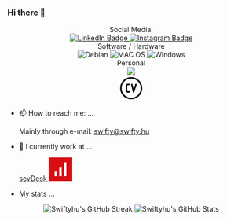 ### Hi there 👋

<div id="badges" style="text-align: center">
 Social Media:
 <br>
 <a href="https://www.linkedin.com/in/swiftyhu">
  <img src="https://img.shields.io/badge/LinkedIn-blue?style=for-the-badge&logo=linkedin&logoColor=white" alt="LinkedIn Badge"/>
 </a>
 <a href="https://www.instagram.com/swifty.hu/">
  <img src="https://img.shields.io/badge/Instagram-E4405F?style=for-the-badge&logo=instagram&logoColor=white" alt="Instagram Badge"/>
 </a>

 <br>
 Software / Hardware
 <br>
 <img src="https://img.shields.io/badge/Debian-A81D33?style=for-the-badge&logo=debian&logoColor=white" alt="Debian"/>
 <img src="https://img.shields.io/badge/mac%20os-000000?style=for-the-badge&logo=apple&logoColor=white" alt="MAC OS"/>
 <img src="https://img.shields.io/badge/Windows-0078D6?style=for-the-badge&logo=windows&logoColor=white" alt="Windows"/>

 <br>
 Personal
 <br>
 <a href="https://swifty.hu/">
  <img src="https://img.shields.io/website-up-down-green-red/http/swifty.hu.svg">
 </a>  

 <br>
 <a href="http://swifty.hu/pdf/Lajos_GASPAR_CV.pdf">
  <img src=".images/cv.png" style="height: 48px; width: 48px; background-color: white" alt="CV"> 
 </a>

</div>

- 📫 How to reach me: ...

  Mainly through e-mail: swifty@swifty.hu

- 🔭 I currently work at ...

  <a href="https://sevdesk.de">sevDesk <img src=".images/sevdesk.png" style="height: 48px; width: 48px; background-color: white" alt="CV"> 
  </a>

- My stats ...
<div style="text-align:center">

![Swiftyhu's GitHub Streak][streak]
![Swiftyhu's GitHub Stats][stats]

</div>

<!--
**Swiftyhu/Swiftyhu** is a ✨ _special_ ✨ repository because its `README.md` (this file) appears on your GitHub profile.

Here are some ideas to get you started:

- 🔭 I’m currently working on ...
- 🌱 I’m currently learning ...
- 👯 I’m looking to collaborate on ...
- 🤔 I’m looking for help with ...
- 💬 Ask me about ...
- 📫 How to reach me: ...
- 😄 Pronouns: ...
- ⚡ Fun fact: ...

https://www.sitepoint.com/github-profile-readme/
https://dev.to/envoy_/150-badges-for-github-pnk

  <img src="https://img.shields.io/badge/YouTube-red?style=for-the-badge&logo=youtube&logoColor=white" alt="Youtube Badge"/>
  <img src="https://img.shields.io/badge/Twitter-blue?style=for-the-badge&logo=twitter&logoColor=white" alt="Twitter Badge"/>

-->



[streak]: https://github-readme-streak-stats.herokuapp.com?user=Swiftyhu
[stats]: https://github-readme-stats.vercel.app/api?username=Swiftyhu&show_icons=true&theme=transparent